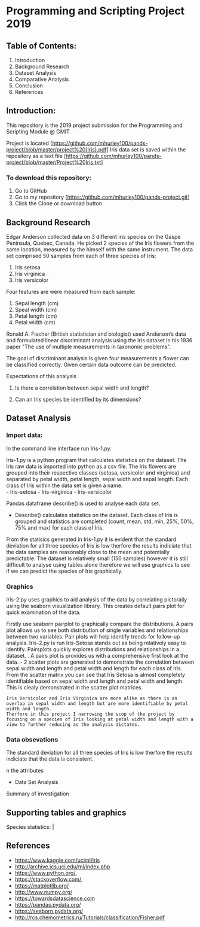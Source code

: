 # Programming and Scripting Project 2019

## Table of Contents:

1.   Introduction
2.   Background Research
3.   Dataset Analysis
4.   Comparative Analysis
5.   Conclusion
6.   References

## Introduction:
This repository is the 2019 project submission for the Programming and Scripting Module @ GMIT.

Project is located [https://github.com/mhurley100/pands-project/blob/master/project%20(Iris).pdf]
Iris data set is saved within the repository as a text file [https://github.com/mhurley100/pands-project/blob/master/Project%20Iris.txt]
      
### To download this repository:

1. Go to GitHub
2. Go to my repository [https://github.com/mhurley100/pands-project.git]
3. Click the Clone or download button

## Background Research
Edgar Anderson collected data on 3 different iris species on the Gaspe Peninsula, Quebec, Canada.
He picked 2 species of the Iris flowers from the same location, measured by the himself with the same instrument.
The data set comprised 50 samples from each of three species of Iris:
1. Iris setosa
2. Iris virginica
3. Iris versicolor

Four features are were measured from each sample:
1. Sepal length (cm)
2. Speal width (cm)
3. Petal length (cm)
4. Petal width (cm) 

Ronald A. Fischer (British statistician and biologist) used Anderson’s data and formulated linear discriminant analysis using the Iris dataset in his 1936 paper "The use of multiple measurements in taxonomic problems". 

The goal of discriminant analysis is given four measurements a flower can be classified correctly. Given certain data outcome can be predicted.

Expectations of this analysis

1. Is there a correlation between sepal width and length?

2. Can an Iris species be identified by its dimensions?

## Dataset Analysis

### Import data:
In the command line interface run Iris-1.py.

Iris-1.py is a python program that calculates statistics on the dataset.  The Iris raw data is imported into python as a csv file.  The Iris flowers are grouped into their respective classes (setosa, versicolor and virginica) and separated by petal width, petal length, sepal width and sepal length.  Each class of Iris within the data set is given a name.  
    - Iris-setosa
    - Iris-virginica
    - Iris-versicolor

Pandas dataframe describe() is used to analyse each data set.
- Describe() calculates statistics on the dataset.  Each class of Iris is grouped and statistics are completed (count, mean, std, min, 25%, 50%, 75% and max) for each class of Iris.

From the statisics generated in Iris-1.py it is evident that the standard deviation for all three species of Iris is low therfore the results indiciate that the data samples are reasonably close to the mean and potentially predictable.  The dataset is relatively small (150 samples) however it is still difficult to analyse using tables alone therefore we will use graphics to see if we can predict the species of Iris graphically.

### Graphics
Iris-2.py uses graphics to aid analysis of the data by correlating pictorally using the seaborn visualization library. This creates default pairs plot for quick examination of the data.

Firstly use seaborn pairplot to graphically compare the distributions.  A pairs plot allows us to see both distribution of single variables and relationships between two variables. Pair plots will help identify trends for follow-up analysis.   Iris-2.py is run Iris-Setosa stands out as being relatively easy to identify.
Pairsplots quickly explores distributions and relationships in a dataset. . A pairs plot is provides us with a comprehensive first look at the data.
    - 2 scatter plots are generated to demonstrate the correlation between sepal width and length and petal width and length for each class of Iris.  From the scatter matrix you can see that Iris Setosa is almost completely identifiable based on sepal width and length and petal width and length.  This is clealy demonstrated in the scatter plot matrices.
 
    Iris Versicolor and Iris Virginica are more alike as there is an overlap in sepal width and length but are more identifiable by petal width and length. 
    Therfore in this project I narrowing the scop of the project by focusing on a species of Iris looking at petal width and length with a view to further reducing as the analysis dictates.




### Data obsevations
The standard deviation for all three species of Iris is low therfore the results indiciate that the data is consistent.

n the attributes

- Data Set Analysis

Summary of investigation
## Supporting tables and graphics
 Species statistics:      |
##  References

- https://www.kaggle.com/uciml/iris
- http://archive.ics.uci.edu/ml/index.php
- https://www.python.org/,
- https://stackoverflow.com/,
- https://matplotlib.org/
- http://www.numpy.org/
- https://towardsdatascience.com
- https://pandas.pydata.org/
- https://seaborn.pydata.org/
- http://rcs.chemometrics.ru/Tutorials/classification/Fisher.pdf